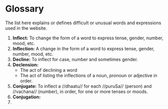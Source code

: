 # Glossary

The list here explains or defines difficult or unusual words and expressions used 
in the website.

1. **Inflect:** To change the form of a word to express tense, gender, number, mood, etc.
2. **Inflection:** A change in the form of a word to express tense, gender, number, mood, etc.
3. **Decline:** To inflect for case, number and sometimes gender.
4. **Declension:** 
    - The act of declining a word
    - The act of listing the inflections of a noun, pronoun or adjective in order.
5. **Conjugate:** To inflect a //dhaatu// for each //puruSa// (person) and //vachana// (number), in order, for one or more tenses or moods.
6. **Conjugation:** 
7. 
<!--stackedit_data:
eyJoaXN0b3J5IjpbLTgwMjU0MzM0NSwtMjA3NjgzNjg2OCw1NT
E2MDM2NDMsNzA0NjgwNjYwLC05Mzk0MTIzNDhdfQ==
-->